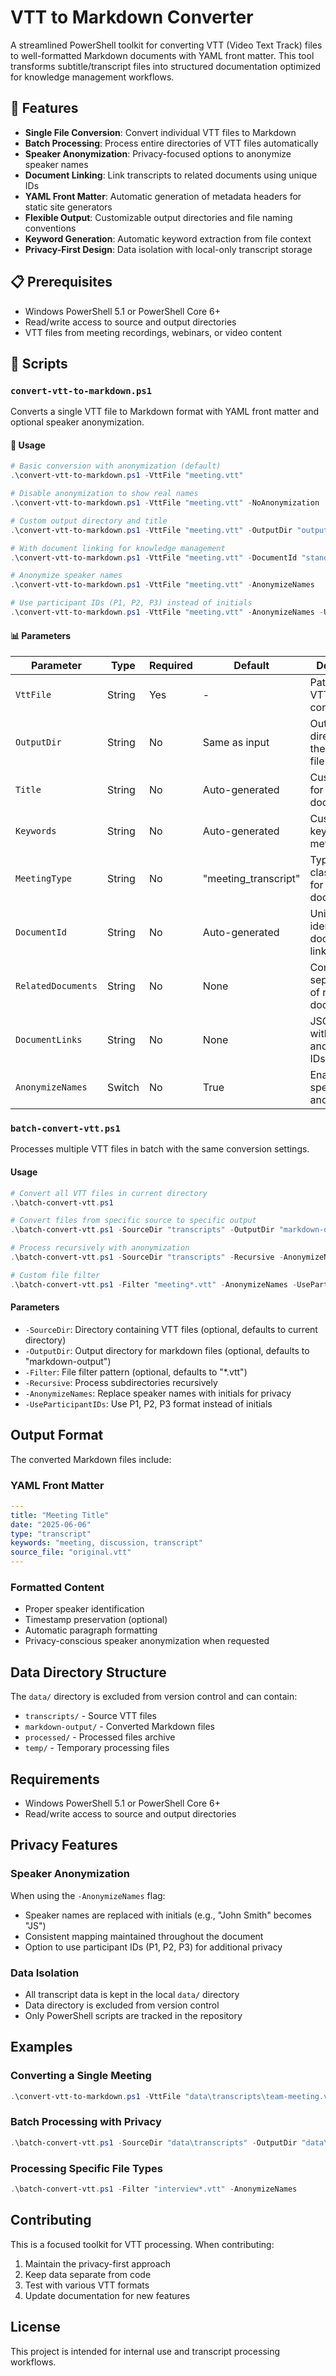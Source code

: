 # VTT to Markdown Converter

A streamlined PowerShell toolkit for converting VTT (Video Text Track) files to well-formatted Markdown documents with YAML front matter. This tool transforms subtitle/transcript files into structured documentation optimized for knowledge management workflows.

## 🚀 Features

- **Single File Conversion**: Convert individual VTT files to Markdown
- **Batch Processing**: Process entire directories of VTT files automatically
- **Speaker Anonymization**: Privacy-focused options to anonymize speaker names
- **Document Linking**: Link transcripts to related documents using unique IDs
- **YAML Front Matter**: Automatic generation of metadata headers for static site generators
- **Flexible Output**: Customizable output directories and file naming conventions
- **Keyword Generation**: Automatic keyword extraction from file context
- **Privacy-First Design**: Data isolation with local-only transcript storage

## 📋 Prerequisites

- Windows PowerShell 5.1 or PowerShell Core 6+
- Read/write access to source and output directories
- VTT files from meeting recordings, webinars, or video content

## 🔧 Scripts

### `convert-vtt-to-markdown.ps1`

Converts a single VTT file to Markdown format with YAML front matter and optional speaker anonymization.

#### 📖 Usage
```powershell
# Basic conversion with anonymization (default)
.\convert-vtt-to-markdown.ps1 -VttFile "meeting.vtt"

# Disable anonymization to show real names
.\convert-vtt-to-markdown.ps1 -VttFile "meeting.vtt" -NoAnonymization

# Custom output directory and title
.\convert-vtt-to-markdown.ps1 -VttFile "meeting.vtt" -OutputDir "output" -Title "Team Meeting"

# With document linking for knowledge management
.\convert-vtt-to-markdown.ps1 -VttFile "meeting.vtt" -DocumentId "standup-2025-q2-week24" -RelatedDocuments "agenda-001,action-items-001" -DocumentLinks '{"notes":"meeting-notes-001","slides":"presentation-slides-001"}'

# Anonymize speaker names
.\convert-vtt-to-markdown.ps1 -VttFile "meeting.vtt" -AnonymizeNames

# Use participant IDs (P1, P2, P3) instead of initials
.\convert-vtt-to-markdown.ps1 -VttFile "meeting.vtt" -AnonymizeNames -UseParticipantIDs
```

#### 📊 Parameters

| Parameter | Type | Required | Default | Description |
|-----------|------|----------|---------|-------------|
| `VttFile` | String | Yes | - | Path to the VTT file to convert |
| `OutputDir` | String | No | Same as input | Output directory for the markdown file |
| `Title` | String | No | Auto-generated | Custom title for the document |
| `Keywords` | String | No | Auto-generated | Custom keywords for metadata |
| `MeetingType` | String | No | "meeting_transcript" | Type classification for the document |
| `DocumentId` | String | No | Auto-generated | Unique identifier for document linking |
| `RelatedDocuments` | String | No | None | Comma-separated list of related document IDs |
| `DocumentLinks` | String | No | None | JSON object with link types and document IDs |
| `AnonymizeNames` | Switch | No | True | Enable speaker name anonymization |

### `batch-convert-vtt.ps1`

Processes multiple VTT files in batch with the same conversion settings.

#### Usage
```powershell
# Convert all VTT files in current directory
.\batch-convert-vtt.ps1

# Convert files from specific source to specific output
.\batch-convert-vtt.ps1 -SourceDir "transcripts" -OutputDir "markdown-output"

# Process recursively with anonymization
.\batch-convert-vtt.ps1 -SourceDir "transcripts" -Recursive -AnonymizeNames

# Custom file filter
.\batch-convert-vtt.ps1 -Filter "meeting*.vtt" -AnonymizeNames -UseParticipantIDs
```

#### Parameters
- `-SourceDir`: Directory containing VTT files (optional, defaults to current directory)
- `-OutputDir`: Output directory for markdown files (optional, defaults to "markdown-output")
- `-Filter`: File filter pattern (optional, defaults to "*.vtt")
- `-Recursive`: Process subdirectories recursively
- `-AnonymizeNames`: Replace speaker names with initials for privacy
- `-UseParticipantIDs`: Use P1, P2, P3 format instead of initials

## Output Format

The converted Markdown files include:

### YAML Front Matter
```yaml
---
title: "Meeting Title"
date: "2025-06-06"
type: "transcript"
keywords: "meeting, discussion, transcript"
source_file: "original.vtt"
---
```

### Formatted Content
- Proper speaker identification
- Timestamp preservation (optional)
- Automatic paragraph formatting
- Privacy-conscious speaker anonymization when requested

## Data Directory Structure

The `data/` directory is excluded from version control and can contain:
- `transcripts/` - Source VTT files
- `markdown-output/` - Converted Markdown files
- `processed/` - Processed files archive
- `temp/` - Temporary processing files

## Requirements

- Windows PowerShell 5.1 or PowerShell Core 6+
- Read/write access to source and output directories

## Privacy Features

### Speaker Anonymization
When using the `-AnonymizeNames` flag:
- Speaker names are replaced with initials (e.g., "John Smith" becomes "JS")
- Consistent mapping maintained throughout the document
- Option to use participant IDs (P1, P2, P3) for additional privacy

### Data Isolation
- All transcript data is kept in the local `data/` directory
- Data directory is excluded from version control
- Only PowerShell scripts are tracked in the repository

## Examples

### Converting a Single Meeting
```powershell
.\convert-vtt-to-markdown.ps1 -VttFile "data\transcripts\team-meeting.vtt" -Title "Weekly Team Sync"
```

### Batch Processing with Privacy
```powershell
.\batch-convert-vtt.ps1 -SourceDir "data\transcripts" -OutputDir "data\markdown-output" -AnonymizeNames -UseParticipantIDs
```

### Processing Specific File Types
```powershell
.\batch-convert-vtt.ps1 -Filter "interview*.vtt" -AnonymizeNames
```

## Contributing

This is a focused toolkit for VTT processing. When contributing:
1. Maintain the privacy-first approach
2. Keep data separate from code
3. Test with various VTT formats
4. Update documentation for new features

## License

This project is intended for internal use and transcript processing workflows.

